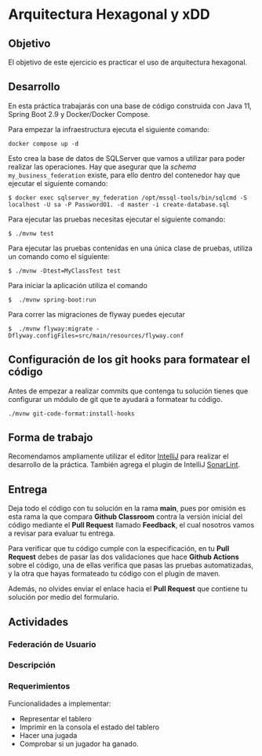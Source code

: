 # Arquitectura Hexagonal y xDD

## Objetivo

El objetivo de este ejercicio es practicar el uso de arquitectura hexagonal.

## Desarrollo
En esta práctica trabajarás con una base de código construida con Java 11, Spring Boot 2.9 y Docker/Docker Compose.

Para empezar la infraestructura ejecuta el siguiente comando:

```
docker compose up -d
```

Esto crea la base de datos de SQLServer que vamos a utilizar para poder realizar las operaciones.
Hay que asegurar que la _schema_ `my_business_federation` existe, para ello dentro del contenedor
hay que ejecutar el siguiente comando:

```
$ docker exec sqlserver_my_federation /opt/mssql-tools/bin/sqlcmd -S localhost -U sa -P PasswordO1. -d master -i create-database.sql
```


Para ejecutar las pruebas necesitas ejecutar el siguiente comando:

```
$ ./mvnw test
```

Para ejecutar las pruebas contenidas en una única clase de pruebas, utiliza
un comando como el siguiente:

```
$ ./mvnw -Dtest=MyClassTest test
```

Para iniciar la aplicación utiliza el comando

```
$  ./mvnw spring-boot:run
```

Para correr las migraciones de flyway puedes ejecutar

```
$  ./mvnw flyway:migrate -Dflyway.configFiles=src/main/resources/flyway.conf
```

## Configuración de los git hooks para formatear el código

Antes de empezar a realizar commits que contenga tu solución
tienes que configurar un módulo de git que te ayudará a
formatear tu código.

```
./mvnw git-code-format:install-hooks
```

## Forma de trabajo

Recomendamos ampliamente utilizar el editor [IntelliJ](https://www.jetbrains.com/help/idea/installation-guide.html)
para realizar el desarrollo de la práctica.
También agrega el plugin de IntelliJ [SonarLint](https://www.sonarsource.com/products/sonarlint/features/jetbrains/).

## Entrega

Deja todo el código con tu solución en la rama __main__, pues por omisión es esta
rama la que compara __Github Classroom__ contra la versión inicial del código mediante
el __Pull Request__ llamado __Feedback__, el cual nosotros vamos a revisar
para evaluar tu entrega.

Para verificar que tu código cumple con la especificación,
en tu __Pull Request__ debes de pasar las dos validaciones que
hace __Github Actions__ sobre el código, una de ellas verifica
que pasas las pruebas automatizadas, y la otra que hayas formateado
tu código con el plugin de maven.

Además, no olvides enviar el enlace hacia el __Pull Request__ que contiene tu
solución por medio del formulario.

## Actividades

### Federación de Usuario

### Descripción


### Requerimientos


Funcionalidades a implementar:
* Representar el tablero
* Imprimir en la consola el estado del tablero
* Hacer una jugada
* Comprobar si un jugador ha ganado.